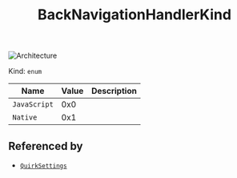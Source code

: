 ﻿---
id: BackNavigationHandlerKind
title: BackNavigationHandlerKind
---

![Architecture](https://img.shields.io/badge/architecture-new_&_old-green)

Kind: `enum`

| Name |  Value | Description |
|--|--|--|
|`JavaScript` | 0x0  |  |
|`Native` | 0x1  |  |

## Referenced by
- [`QuirkSettings`](QuirkSettings)

